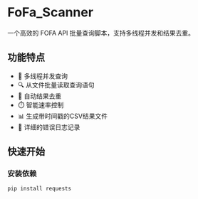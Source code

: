 # FoFa_Scanner

一个高效的 FOFA API 批量查询脚本，支持多线程并发和结果去重。

## 功能特点

- 🚀 多线程并发查询
- 🔍 从文件批量读取查询语句
- 🧹 自动结果去重
- ⏱️ 智能速率控制
- 📊 生成带时间戳的CSV结果文件
- 📝 详细的错误日志记录

## 快速开始

### 安装依赖

```bash
pip install requests
